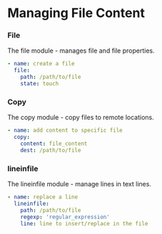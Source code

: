 # Managing File Content 
### File 
The file module - manages file and file properties.
```yaml
- name: create a file
  file:
    path: /path/to/file
    state: touch 
```

### Copy 
The copy module - copy files to remote locations.
```yaml
- name: add content to specific file
  copy:
    content: file_content
    dest: /path/to/file
```

### lineinfile
The lineinfile module - manage lines in text lines.

```yaml
- name: replace a line
  lineinfile:
    path: /path/to/file
    regexp: 'regular_expression'
    line: line to insert/replace in the file
```

